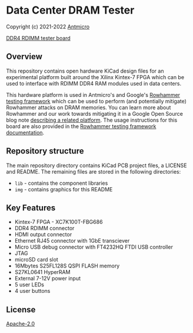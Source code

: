 # Data Center DRAM Tester

Copyright (c) 2021-2022 [Antmicro](https://antmicro.com)

[DDR4 RDIMM tester board](img/data-center-dram-tester.png)

## Overview

This repository contains open hardware KiCad design files for an experimental platform built around the Xilinx Kintex-7 FPGA which can be used to interface with RDIMM DDR4 RAM modules used in data centers.

This hardware platform is used in Antmicro's and Google's [Rowhammer testing framework](https://github.com/antmicro/litex-rowhammer-tester) which can be used to perform (and potentially mitigate) Rowhammer attacks on DRAM memories. You can learn more about Rowhammer and our work towards mitigating it in a Google Open Source blog note [describing a related platform](https://opensource.googleblog.com/2021/11/Open%20source%20DDR%20controller%20framework%20for%20mitigating%20Rowhammer.html).
The usage instructions for this board are also provided in the [Rowhammer testing framework documentation](https://litex-rowhammer-tester.readthedocs.io/en/latest/). 

## Repository structure

The main repository directory contains KiCad PCB project files, a LICENSE and README.
The remaining files are stored in the following directories:

* `lib` - contains the component libraries
* `img` - contains graphics for this README

## Key Features

* Kintex-7 FPGA - XC7K100T-FBG686
* DDR4 RDIMM connector
* HDMI output connector
* Ethernet RJ45 connector with 1GbE transciever
* Micro USB debug connector with FT4232HQ FTDI USB controller
* JTAG
* microSD card slot
* 16Mbytes S25FL128S QSPI FLASH memory
* S27KL0641 HyperRAM
* External 7-12V power input
* 5 user LEDs
* 4 user buttons

## License

[Apache-2.0](LICENSE)
